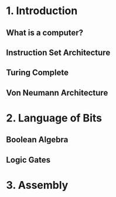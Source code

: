 # 1. Introduction

## What is a computer?

## Instruction Set Architecture

## Turing Complete

## Von Neumann Architecture

# 2. Language of Bits

## Boolean Algebra

## Logic Gates

# 3. Assembly

